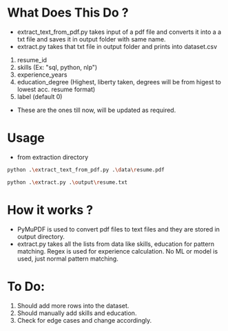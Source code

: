 # What Does This Do ?
- extract_text_from_pdf.py takes input of a pdf file and converts it into a a txt file and saves it in output folder with same name.
- extract.py takes that txt file in output folder and prints into dataset.csv
1. resume_id
2. skills (Ex: "sql, python, nlp")
3. experience_years
4. education_degree (Highest, liberty taken, degrees will be from higest to lowest acc. resume format)
5. label (default 0)
- These are the ones till now, will be updated as required.

# Usage
- from extraction directory
```bash
python .\extract_text_from_pdf.py .\data\resume.pdf
```
```bash
python .\extract.py .\output\resume.txt
```

# How it works ?
- PyMuPDF is used to convert pdf files to text files and they are stored in output directory.
- extract.py takes all the lists from data like skills, education for pattern matching. Regex is used for experience calculation. No ML or model is used, just normal pattern matching.

# To Do:
1. Should add more rows into the dataset.
2. Should manually add skills and education.
3. Check for edge cases and change accordingly.
